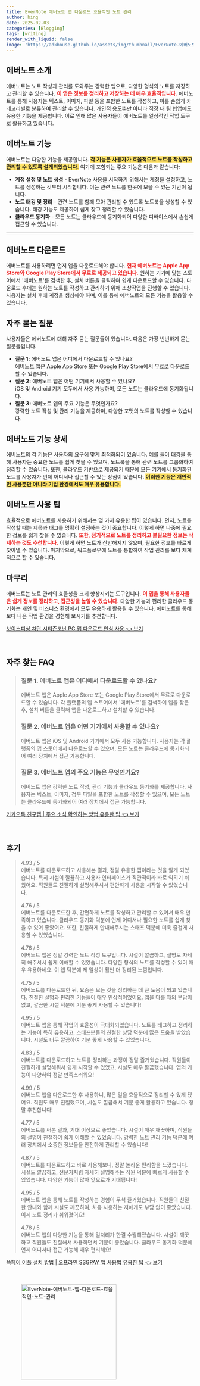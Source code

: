 ```yaml
---
title: EverNote 에버노트 앱 다운로드 효율적인 노트 관리
author: bing
date: 2025-02-03
categories: [Blogging]
tags: [writing]
render_with_liquid: false
image: 'https://adkhouse.github.io/assets/img/thumbnail/EverNote-에버노트-앱-다운로드-효율적인-노트-관리.webp'
---
```



<h2 id='에버노트_소개'>에버노트 소개</h2>

<p>에버노트는 노트 작성과 관리를 도와주는 강력한 앱으로, 다양한 형식의 노트를 저장하고 관리할 수 있습니다. <b><span style="color: #ee2323;">이 앱은 정보를 정리하고 저장하는 데 매우 효율적입니다.</span></b> 에버노트를 통해 사용자는 텍스트, 이미지, 파일 등을 포함한 노트를 작성하고, 이를 손쉽게 카테고리별로 분류하여 관리할 수 있습니다. 개인적 용도뿐만 아니라 직장 내 팀 협업에도 유용한 기능을 제공합니다. 이로 인해 많은 사용자들이 에버노트를 일상적인 작업 도구로 활용하고 있습니다.</p>

<h2 id='에버노트_기능'>에버노트 기능</h2>

<p>에버노트는 다양한 기능을 제공합니다. <b><span style="background-color: #ffe066;">각 기능은 사용자가 효율적으로 노트를 작성하고 관리할 수 있도록 설계되었습니다.</span></b> 여기에 포함되는 주요 기능은 다음과 같습니다:</p>

<ul>
    <li><b>계정 설정 및 노트 생성</b> - EverNote 사용을 시작하기 위해서는 계정을 설정하고, 노트를 생성하는 것부터 시작합니다. 이는 관련 노트를 한곳에 모을 수 있는 기반이 됩니다.</li>
    <li><b>노트 태깅 및 정리</b> - 관련 노트를 함께 모아 관리할 수 있도록 노트북을 생성할 수 있습니다. 태깅 기능도 제공하여 쉽게 찾고 정리할 수 있습니다.</li>
    <li><b>클라우드 동기화</b> - 모든 노트는 클라우드에 동기화되어 다양한 디바이스에서 손쉽게 접근할 수 있습니다.</li>
</ul>

<hr />

<h2 id='에버노트_다운로드'>에버노트 다운로드</h2>

<p>에버노트를 사용하려면 먼저 앱을 다운로드해야 합니다. <b><span style="color: #ee2323;">현재 에버노트는 Apple App Store와 Google Play Store에서 무료로 제공되고 있습니다.</span></b> 원하는 기기에 맞는 스토어에서 '에버노트'를 검색한 후, 설치 버튼을 클릭하여 쉽게 다운로드할 수 있습니다. 다운로드 후에는 원하는 노트를 작성하고 관리하기 위해 초상작업을 진행할 수 있습니다. 사용자는 설치 후에 계정을 생성해야 하며, 이를 통해 에버노트의 모든 기능을 활용할 수 있습니다.</p>

<h2 id='자주_묻는_질문'>자주 묻는 질문</h2>

<p>사용자들은 에버노트에 대해 자주 묻는 질문들이 있습니다. 다음은 가장 빈번하게 묻는 질문들입니다.</p>

<ul>
    <li><b>질문 1:</b> 에버노트 앱은 어디에서 다운로드할 수 있나요?<br>에버노트 앱은 Apple App Store 또는 Google Play Store에서 무료로 다운로드할 수 있습니다.</li>
    <li><b>질문 2:</b> 에버노트 앱은 어떤 기기에서 사용할 수 있나요?<br>iOS 및 Android 기기 모두에서 사용 가능하며, 모든 노트는 클라우드에 동기화됩니다.</li>
    <li><b>질문 3:</b> 에버노트 앱의 주요 기능은 무엇인가요?<br>강력한 노트 작성 및 관리 기능을 제공하며, 다양한 포맷의 노트를 작성할 수 있습니다.</li>
</ul>

<h2 id='에버노트_기능_상세'>에버노트 기능 상세</h2>

<p>에버노트의 각 기능은 사용자의 요구에 맞게 최적화되어 있습니다. 예를 들어 태깅을 통해 사용자는 중요한 노트를 쉽게 찾을 수 있으며, 노트북을 통해 관련 노트를 그룹화하여 정리할 수 있습니다. 또한, 클라우드 기반으로 제공되기 때문에 모든 기기에서 동기화된 노트를 사용자가 언제 어디서나 접근할 수 있는 장점이 있습니다. <b><span style="background-color: #ffe066;">이러한 기능은 개인적인 사용뿐만 아니라 기업 환경에서도 매우 유용합니다.</span></b></p>

<h2 id='에버노트_사용_팁'>에버노트 사용 팁</h2>

<p>효율적으로 에버노트를 사용하기 위해서는 몇 가지 유용한 팁이 있습니다. 먼저, 노트를 작성할 때는 제목과 태그를 명확히 설정하는 것이 중요합니다. 이렇게 하면 나중에 필요한 정보를 쉽게 찾을 수 있습니다. <b><span style="color: #ee2323;">또한, 정기적으로 노트를 정리하고 불필요한 정보는 삭제하는 것도 추천합니다.</span></b> 이렇게 하면 노트가 산만해지지 않으며, 필요한 정보를 빠르게 찾아낼 수 있습니다. 마지막으로, 워크플로우에 노트를 통합하여 작업 관리를 보다 체계적으로 할 수 있습니다.</p>

<h2 id='마무리'>마무리</h2>

<p>에버노트는 노트 관리의 효율성을 크게 향상시키는 도구입니다. <b><span style="color: #ee2323;">이 앱을 통해 사용자들은 쉽게 정보를 정리하고, 접근성을 높일 수 있습니다.</span></b> 다양한 기능과 편리한 클라우드 동기화는 개인 및 비즈니스 환경에서 모두 유용하게 활용될 수 있습니다. 에버노트를 통해 보다 나은 작업 환경을 경험해 보시기를 추천합니다.</p>


<p><a class="click-button" title="보이스피싱 차단 시티즌코난 PC 앱 다운로드 안심 사용" href="https://adkhouse.github.io/posts/%EB%B3%B4%EC%9D%B4%EC%8A%A4%ED%94%BC%EC%8B%B1-%EC%B0%A8%EB%8B%A8-%EC%8B%9C%ED%8B%B0%EC%A6%8C%EC%BD%94%EB%82%9C-PC-%EC%95%B1-%EB%8B%A4%EC%9A%B4%EB%A1%9C%EB%93%9C-%EC%95%88%EC%8B%AC-%EC%82%AC%EC%9A%A9/" rel="dofollow">보이스피싱 차단 시티즌코난 PC 앱 다운로드 안심 사용 👈 보기</a></p><br>
<h2 id='자주_찾는_FAQ'>자주 찾는 FAQ</h2>
<div itemscope="" itemtype="https://schema.org/FAQPage"> 
<blockquote> 
<div itemscope="" itemprop="mainEntity" itemtype="https://schema.org/Question"> 
<h3 itemprop="name">질문 1. 에버노트 앱은 어디에서 다운로드할 수 있나요?</h3> 
<div itemscope="" itemprop="acceptedAnswer" itemtype="https://schema.org/Answer"> 
<span itemprop="text"> 
<p>에버노트 앱은 Apple App Store 또는 Google Play Store에서 무료로 다운로드할 수 있습니다. 각 플랫폼의 앱 스토어에서 '에버노트'를 검색하여 앱을 찾은 후, 설치 버튼을 클릭해 앱을 다운로드하고 설치할 수 있습니다.</p> 
</span> 
</div> 
</div> 

<div itemscope="" itemprop="mainEntity" itemtype="https://schema.org/Question"> 
<h3 itemprop="name">질문 2. 에버노트 앱은 어떤 기기에서 사용할 수 있나요?</h3> 
<div itemscope="" itemprop="acceptedAnswer" itemtype="https://schema.org/Answer"> 
<span itemprop="text"> 
<p>에버노트 앱은 iOS 및 Android 기기에서 모두 사용 가능합니다. 사용자는 각 플랫폼의 앱 스토어에서 다운로드할 수 있으며, 모든 노트는 클라우드에 동기화되어 여러 장치에서 접근 가능합니다.</p> 
</span> 
</div> 
</div> 

<div itemscope="" itemprop="mainEntity" itemtype="https://schema.org/Question"> 
<h3 itemprop="name">질문 3. 에버노트 앱의 주요 기능은 무엇인가요?</h3> 
<div itemscope="" itemprop="acceptedAnswer" itemtype="https://schema.org/Answer"> 
<span itemprop="text"> 
<p>에버노트 앱은 강력한 노트 작성, 관리 기능과 클라우드 동기화를 제공합니다. 사용자는 텍스트, 이미지, 첨부 파일을 포함한 노트를 작성할 수 있으며, 모든 노트는 클라우드에 동기화되어 여러 장치에서 접근 가능합니다.</p> 
</span> 
</div> 
</div> 
</blockquote> 
</div>
<p><a class="click-button" title="카카오톡 친구탭 | 주요 소식 확인하는 방법 유용한 팁" href="https://adkhouse.github.io/posts/%EC%B9%B4%EC%B9%B4%EC%98%A4%ED%86%A1-%EC%B9%9C%EA%B5%AC%ED%83%AD-%EC%A3%BC%EC%9A%94-%EC%86%8C%EC%8B%9D-%ED%99%95%EC%9D%B8%ED%95%98%EB%8A%94-%EB%B0%A9%EB%B2%95-%EC%9C%A0%EC%9A%A9%ED%95%9C-%ED%8C%81/" rel="dofollow">카카오톡 친구탭 | 주요 소식 확인하는 방법 유용한 팁 👈 보기</a></p><br>
<h2 id='후기'>후기</h2>
<div itemscope itemtype="https://schema.org/Product">
  <blockquote>
  <div itemprop="review" itemscope itemtype="https://schema.org/Review">
      <div itemprop="reviewRating" itemscope itemtype="https://schema.org/Rating"> <span itemprop="ratingValue">4.93</span> / <span itemprop="bestRating">5</span> </div>
      <span itemprop="reviewBody">에버노트를 다운로드하고 사용해본 결과, 정말 유용한 앱이라는 것을 알게 되었습니다. 특히 시설이 깔끔하고 사용자 인터페이스가 직관적이라 바로 익히기 쉬웠어요. 직원들도 친절하게 설명해주셔서 편안하게 사용을 시작할 수 있었습니다.</span>
  </div>
  <br>
  <div itemprop="review" itemscope itemtype="https://schema.org/Review">
      <div itemprop="reviewRating" itemscope itemtype="https://schema.org/Rating"> <span itemprop="ratingValue">4.76</span> / <span itemprop="bestRating">5</span> </div>
      <span itemprop="reviewBody">에버노트를 다운로드한 후, 간편하게 노트를 작성하고 관리할 수 있어서 매우 만족하고 있습니다. 클라우드 동기화 덕분에 언제 어디서나 필요한 노트를 쉽게 찾을 수 있어 좋았어요. 또한, 친절하게 안내해주시는 스태프 덕분에 더욱 즐겁게 사용할 수 있었습니다.</span>
  </div>
  <br>
  <div itemprop="review" itemscope itemtype="https://schema.org/Review">
      <div itemprop="reviewRating" itemscope itemtype="https://schema.org/Rating"> <span itemprop="ratingValue">4.76</span> / <span itemprop="bestRating">5</span> </div>
      <span itemprop="reviewBody">에버노트 앱은 정말 강력한 노트 작성 도구입니다. 시설이 깔끔하고, 설명도 자세히 해주셔서 쉽게 이해할 수 있었습니다. 다양한 형식의 노트를 작성할 수 있어 매우 유용하네요. 이 앱 덕분에 제 일상이 훨씬 더 정리된 느낌입니다.</span>
  </div>
  <br>
  <div itemprop="review" itemscope itemtype="https://schema.org/Review">
      <div itemprop="reviewRating" itemscope itemtype="https://schema.org/Rating"> <span itemprop="ratingValue">4.75</span> / <span itemprop="bestRating">5</span> </div>
      <span itemprop="reviewBody">에버노트를 다운로드한 뒤, 요즘은 모든 것을 정리하는 데 큰 도움이 되고 있습니다. 친절한 설명과 편리한 기능들이 매우 인상적이었어요. 앱을 다룰 때의 부담이 없고, 깔끔한 시설 덕분에 기분 좋게 사용할 수 있습니다!</span>
  </div>
  <br>
  <div itemprop="review" itemscope itemtype="https://schema.org/Review">
      <div itemprop="reviewRating" itemscope itemtype="https://schema.org/Rating"> <span itemprop="ratingValue">4.95</span> / <span itemprop="bestRating">5</span> </div>
      <span itemprop="reviewBody">에버노트 앱을 통해 작업의 효율성이 극대화되었습니다. 노트를 태그하고 정리하는 기능이 특히 유용하고, 스태프분들의 친절한 상담 덕분에 많은 도움을 받았습니다. 시설도 너무 깔끔하여 기분 좋게 사용할 수 있었습니다.</span>
  </div>
  <br>
  <div itemprop="review" itemscope itemtype="https://schema.org/Review">
      <div itemprop="reviewRating" itemscope itemtype="https://schema.org/Rating"> <span itemprop="ratingValue">4.83</span> / <span itemprop="bestRating">5</span> </div>
      <span itemprop="reviewBody">에버노트를 다운로드하고 노트를 정리하는 과정이 정말 즐거웠습니다. 직원들이 친절하게 설명해줘서 쉽게 시작할 수 있었고, 시설도 매우 깔끔했습니다. 앱의 기능이 다양하여 정말 만족스러워요!</span>
  </div>
  <br>
  <div itemprop="review" itemscope itemtype="https://schema.org/Review">
      <div itemprop="reviewRating" itemscope itemtype="https://schema.org/Rating"> <span itemprop="ratingValue">4.99</span> / <span itemprop="bestRating">5</span> </div>
      <span itemprop="reviewBody">에버노트 앱을 다운로드한 후 사용하니, 많은 일을 효율적으로 정리할 수 있게 됐어요. 직원도 매우 친절했으며, 시설도 깔끔해서 기분 좋게 활용하고 있습니다. 정말 추천합니다!</span>
  </div>
  <br>
  <div itemprop="review" itemscope itemtype="https://schema.org/Review">
      <div itemprop="reviewRating" itemscope itemtype="https://schema.org/Rating"> <span itemprop="ratingValue">4.77</span> / <span itemprop="bestRating">5</span> </div>
      <span itemprop="reviewBody">에버노트를 써본 결과, 기대 이상으로 좋았습니다. 시설이 매우 깨끗하며, 직원들의 설명이 친절하여 쉽게 이해할 수 있었습니다. 강력한 노트 관리 기능 덕분에 여러 장치에서 소중한 정보들을 안전하게 관리할 수 있습니다!</span>
  </div>
  <br>
  <div itemprop="review" itemscope itemtype="https://schema.org/Review">
      <div itemprop="reviewRating" itemscope itemtype="https://schema.org/Rating"> <span itemprop="ratingValue">4.87</span> / <span itemprop="bestRating">5</span> </div>
      <span itemprop="reviewBody">에버노트를 다운로드하고 바로 사용해보니, 정말 놀라운 편리함을 느꼈습니다. 시설도 깔끔하고, 전문가처럼 자세히 설명해주는 직원 덕분에 빠르게 사용할 수 있었습니다. 다양한 기능이 많아 앞으로가 기대됩니다!</span>
  </div>
  <br>
  <div itemprop="review" itemscope itemtype="https://schema.org/Review">
      <div itemprop="reviewRating" itemscope itemtype="https://schema.org/Rating"> <span itemprop="ratingValue">4.95</span> / <span itemprop="bestRating">5</span> </div>
      <span itemprop="reviewBody">에버노트 앱을 통해 노트를 작성하는 경험이 무척 즐거웠습니다. 직원들의 친절한 안내와 함께 시설도 깨끗하여, 처음 사용하는 저에게도 부담 없이 좋았습니다. 이제 노트 정리가 쉬워졌어요!</span>
  </div>
  <br>
  <div itemprop="review" itemscope itemtype="https://schema.org/Review">
      <div itemprop="reviewRating" itemscope itemtype="https://schema.org/Rating"> <span itemprop="ratingValue">4.78</span> / <span itemprop="bestRating">5</span> </div>
      <span itemprop="reviewBody">에버노트 앱의 다양한 기능을 통해 일처리가 한결 수월해졌습니다. 시설이 깨끗하고 직원들도 친절해서 사용하면서 기분이 좋았습니다. 클라우드 동기화 덕분에 언제 어디서나 접근 가능해 매우 편리해요!</span>
  </div>
  </blockquote>
</div>
<p><a class="click-button" title="쓱페이 어플 설치 방법 | 오프라인 SSGPAY 앱 사용법 유용한 팁" href="https://adkhouse.github.io/posts/%EC%93%B1%ED%8E%98%EC%9D%B4-%EC%96%B4%ED%94%8C-%EC%84%A4%EC%B9%98-%EB%B0%A9%EB%B2%95-%EC%98%A4%ED%94%84%EB%9D%BC%EC%9D%B8-SSGPAY-%EC%95%B1-%EC%82%AC%EC%9A%A9%EB%B2%95-%EC%9C%A0%EC%9A%A9%ED%95%9C-%ED%8C%81/" rel="dofollow">쓱페이 어플 설치 방법 | 오프라인 SSGPAY 앱 사용법 유용한 팁 👈 보기</a></p><br>
<figure class="image"><img src="https://adkhouse.github.io/assets/img/thumbnail/EverNote-에버노트-앱-다운로드-효율적인-노트-관리.webp" alt="EverNote-에버노트-앱-다운로드-효율적인-노트-관리" width="256" height="256"></figure>